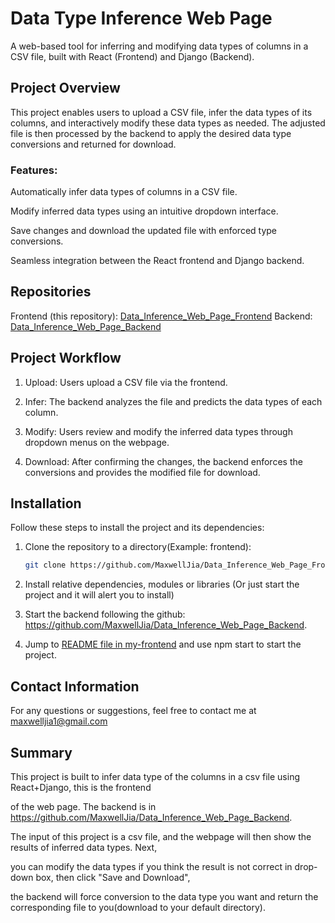 # Data Type Inference Web Page

A web-based tool for inferring and modifying data types of columns in a CSV file, built with React (Frontend) and Django (Backend).

## Project Overview
This project enables users to upload a CSV file, infer the data types of its columns, and interactively modify these data types as needed. 
The adjusted file is then processed by the backend to apply the desired data type conversions and returned for download.

### Features:
Automatically infer data types of columns in a CSV file.

Modify inferred data types using an intuitive dropdown interface.

Save changes and download the updated file with enforced type conversions.

Seamless integration between the React frontend and Django backend.

## Repositories
Frontend (this repository): [Data_Inference_Web_Page_Frontend](https://github.com/MaxwellJia/Data_Inference_Web_Page_Frontend)
Backend: [Data_Inference_Web_Page_Backend](https://github.com/MaxwellJia/Data_Inference_Web_Page_Backend)


## Project Workflow
1. Upload: Users upload a CSV file via the frontend.

2. Infer: The backend analyzes the file and predicts the data types of each column.

3. Modify: Users review and modify the inferred data types through dropdown menus on the webpage.

4. Download: After confirming the changes, the backend enforces the conversions and provides the modified file for download.

## Installation

Follow these steps to install the project and its dependencies:

1. Clone the repository to a directory(Example: frontend):
   ```bash
   git clone https://github.com/MaxwellJia/Data_Inference_Web_Page_Frontend.git

2. Install relative dependencies, modules or libraries (Or just start the project and it will alert you to install)


3. Start the backend following the github: https://github.com/MaxwellJia/Data_Inference_Web_Page_Backend.


4. Jump to [README file in my-frontend](my-frontend/README.md) and use npm start to start the project.


## Contact Information

For any questions or suggestions, feel free to contact me at maxwelljia1@gmail.com

## Summary

This project is built to infer data type of the columns in a csv file using React+Django, this is the frontend

of the web page. The backend is in https://github.com/MaxwellJia/Data_Inference_Web_Page_Backend.

The input of this project is a csv file, and the webpage will then show the results of inferred data types. Next,

you can modify the data types if you think the result is not correct in drop-down box, then click "Save and Download",

the backend will force conversion to the data type you want and return the corresponding file to you(download to your default directory).